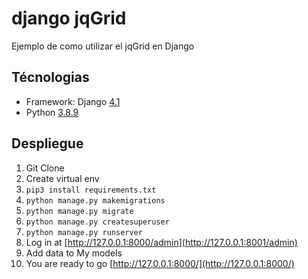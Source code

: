# django jqGrid
Ejemplo de como utilizar el jqGrid en Django

## Técnologias
* Framework: Django [4.1](https://docs.djangoproject.com/en/4.1/)
* Python [3.8.9](https://www.python.org/doc/)

## Despliegue

1. Git Clone
2. Create virtual env
3. `pip3 install requirements.txt`
4. `python manage.py makemigrations`
5. `python manage.py migrate`
6. `python manage.py createsuperuser`
7. `python manage.py runserver`
8. Log in at [http://127.0.0.1:8000/admin](http://127.0.0.1:8001/admin)
9. Add data to My models 
10. You are ready to go [http://127.0.0.1:8000/](http://127.0.0.1:8000/)
